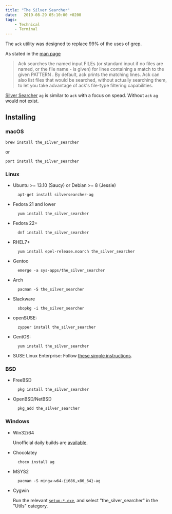 ```yaml
---
title: "The Silver Searcher"
date:   2019-08-29 05:10:00 +0200
tags:
    - Technical
    - Terminal
---
```


The `ack` utility was designed to replace 99% of the uses of grep.

As stated in the [man page](https://linux.die.net/man/1/ack)

> Ack searches the named input FILEs (or standard input if no files are named,
> or the file name - is given) for lines containing a match to the given
> PATTERN . By default, ack prints the matching lines.
> Ack can also list files that would be searched, without actually
> searching them, to let you take advantage of ack's file-type filtering
> capabilities.

[Silver Searcher](https://github.com/ggreer/the_silver_searcher) `ag` is similar
to `ack` with a focus on spead. Without `ack` `ag` would not exist.

## Installing

### macOS

    brew install the_silver_searcher

or

    port install the_silver_searcher


### Linux

* Ubuntu >= 13.10 (Saucy) or Debian >= 8 (Jessie)

        apt-get install silversearcher-ag
* Fedora 21 and lower

        yum install the_silver_searcher
* Fedora 22+

        dnf install the_silver_searcher
* RHEL7+

        yum install epel-release.noarch the_silver_searcher
* Gentoo

        emerge -a sys-apps/the_silver_searcher
* Arch

        pacman -S the_silver_searcher

* Slackware

        sbopkg -i the_silver_searcher

* openSUSE:

        zypper install the_silver_searcher

* CentOS:

        yum install the_silver_searcher

* SUSE Linux Enterprise: Follow [these simple instructions](https://software.opensuse.org/download.html?project=utilities&package=the_silver_searcher).


### BSD

* FreeBSD

        pkg install the_silver_searcher
* OpenBSD/NetBSD

        pkg_add the_silver_searcher

### Windows

* Win32/64

  Unofficial daily builds are [available](https://github.com/k-takata/the_silver_searcher-win32).

* Chocolatey

        choco install ag
* MSYS2

        pacman -S mingw-w64-{i686,x86_64}-ag
* Cygwin

  Run the relevant [`setup-*.exe`](https://cygwin.com/install.html),
  and select "the\_silver\_searcher" in the "Utils" category.
